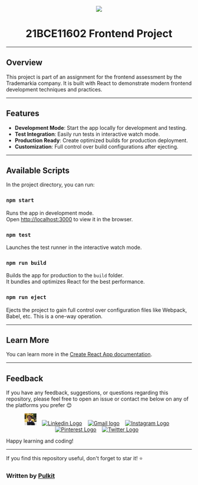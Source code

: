 <p align="center">
  <a href="https://github.com/Pulkit1822/21BCE11602_Frontend">
    <img src="https://github.com/Pulkit1822/21BCE11602_Frontend/blob/main/content/logo.jpeg" height="128">
  </a>
</p>

<h1 align="center">21BCE11602 Frontend Project</h1>

---

## Overview
This project is part of an assignment for the frontend assessment by the Trademarkia company. It is built with React to demonstrate modern frontend development techniques and practices.


---

## Features

- **Development Mode**: Start the app locally for development and testing.
- **Test Integration**: Easily run tests in interactive watch mode.
- **Production Ready**: Create optimized builds for production deployment.
- **Customization**: Full control over build configurations after ejecting.

---

## Available Scripts

In the project directory, you can run:

### `npm start`

Runs the app in development mode.\
Open [http://localhost:3000](http://localhost:3000) to view it in the browser.

### `npm test`

Launches the test runner in the interactive watch mode.

### `npm run build`

Builds the app for production to the `build` folder.\
It bundles and optimizes React for the best performance.

### `npm run eject`

Ejects the project to gain full control over configuration files like Webpack, Babel, etc. This is a one-way operation.

---

## Learn More

You can learn more in the [Create React App documentation](https://facebook.github.io/create-react-app/docs/getting-started).

---

## Feedback

If you have any feedback, suggestions, or questions regarding this repository, please feel free to open an issue or contact me below on any of the platforms you prefer 😊
<br/>
<p align="center">
  <a href="https://pulkitmathur.tech/"><img src="https://github.com/Pulkit1822/Pulkit1822/blob/main/animated-icons/pic.jpeg" alt="portfolio" width="32"></a>&nbsp;&nbsp;&nbsp;
  <a href="https://www.linkedin.com/in/pulkitkmathur/"><img src="https://github.com/TheDudeThatCode/TheDudeThatCode/blob/master/Assets/Linkedin.svg" alt="Linkedin Logo" width="32"></a>&nbsp;&nbsp;&nbsp;
  <a href="mailto:pulkitmathur.me@gmail.com"><img src="https://github.com/TheDudeThatCode/TheDudeThatCode/blob/master/Assets/Gmail.svg" alt="Gmail logo" height="32"></a>&nbsp;&nbsp;&nbsp;
  <a href="https://www.instagram.com/pulkitkumarmathur/"><img src="https://github.com/TheDudeThatCode/TheDudeThatCode/blob/master/Assets/Instagram.svg" alt="Instagram Logo" width="32"></a>&nbsp;&nbsp;&nbsp;
  <a href="https://in.pinterest.com/pulkitkumarmathur/"><img src="https://upload.wikimedia.org/wikipedia/commons/0/08/Pinterest-logo.png?20160129083321" alt="Pinterest Logo" width="32"></a>&nbsp;&nbsp;&nbsp;
  <a href="https://twitter.com/pulkitkmathur"><img src="https://upload.wikimedia.org/wikipedia/commons/5/57/X_logo_2023_%28white%29.png" alt="Twitter Logo" width="32"></a>&nbsp;&nbsp;&nbsp;
</p>



Happy learning and coding!

---

If you find this repository useful, don't forget to star it! ⭐️

### Written by [Pulkit](https://github.com/Pulkit1822)